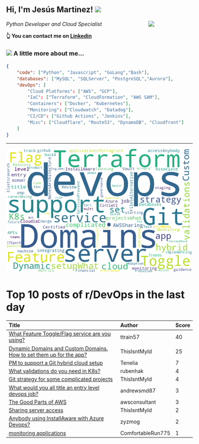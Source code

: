 <!--
**jmartinezl/jmartinezl** is a ✨ _special_ ✨ repository because its `README.md` (this file) appears on your GitHub profile.

Here are some ideas to get you started:

- 🔭 I’m currently working on ...
- 🌱 I’m currently learning ...
- 👯 I’m looking to collaborate on ...
- 🤔 I’m looking for help with ...
- 💬 Ask me about ...
- 📫 How to reach me: ...
- 😄 Pronouns: ...
- ⚡ Fun fact: ...
-->

<h2>Hi, I'm Jesús Martinez! <img src="https://media.giphy.com/media/WUlplcMpOCEmTGBtBW/giphy.gif" width="30"> </h2>
<img align='right' src="https://media.giphy.com/media/NytMLKyiaIh6VH9SPm/giphy.gif" width="120">
<p><em>Python Developer and Cloud Specialist
</em></p>

**👆 You can contact me on [Linkedin](https://www.linkedin.com/in/jes%C3%BAs-martinez-2b7b10104/)**

### <img src="https://media.giphy.com/media/VgCDAzcKvsR6OM0uWg/giphy.gif" width="50"> A little more about me...  

```json
{
    "code": ["Python", "Javascript", "GoLang","Bash"],
    "databases": ["MySQL", "SQLServer", "PostgreSQL","Aurora"],
    "devOps": [
        "Cloud Platforms": ["AWS", "GCP"],
        "IaC": ["Terraform", "CloudFormation", "AWS SAM"],
        "Containers": ["Docker", "Kubernetes"],
        "Monitoring": ["Cloudwatch", "Datadog"],
        "CI/CD": ["Github Actions", "Jenkins"],
        "Misc": ["Cloudflare", "Route53", "DynamoDB", "Cloudfront"]
    ]
}
```
---

![Wordcloud](./cloud.png)

# Top 10 posts of r/DevOps in the last day

| Title | Author | Score |
|:---|:---|:---|
| [What Feature Toggle/Flag service are you using?](https://www.reddit.com/r/devops/comments/t9kdyg/what_feature_toggleflag_service_are_you_using/) | ttrain57 | 40 |
| [Dynamic Domains and Custom Domains. How to set them up for the app?](https://www.reddit.com/r/devops/comments/t9mz8x/dynamic_domains_and_custom_domains_how_to_set/) | ThisIsntMyId | 25 |
| [PM to support a Git hybrid cloud setup](https://www.reddit.com/r/devops/comments/ta2k1h/pm_to_support_a_git_hybrid_cloud_setup/) | Tenelia | 7 |
| [What validations do you need in K8s?](https://www.reddit.com/r/devops/comments/t9s71s/what_validations_do_you_need_in_k8s/) | rubenhak | 4 |
| [Git strategy for some complicated projects](https://www.reddit.com/r/devops/comments/ta3hph/git_strategy_for_some_complicated_projects/) | ThisIsntMyId | 4 |
| [What would you all title an entry level devops job?](https://www.reddit.com/r/devops/comments/t9gtxy/what_would_you_all_title_an_entry_level_devops_job/) | andrewsmd87 | 3 |
| [The Good Parts of AWS](https://www.reddit.com/r/devops/comments/ta39wx/the_good_parts_of_aws/) | awsconsultant | 3 |
| [Sharing server access](https://www.reddit.com/r/devops/comments/t9mtll/sharing_server_access/) | ThisIsntMyId | 2 |
| [Anybody using InstallAware with Azure Devops?](https://www.reddit.com/r/devops/comments/t9v2zi/anybody_using_installaware_with_azure_devops/) | zyzmog | 2 |
| [monitoring applications](https://www.reddit.com/r/devops/comments/ta0qif/monitoring_applications/) | ComfortableRun775 | 1 |
